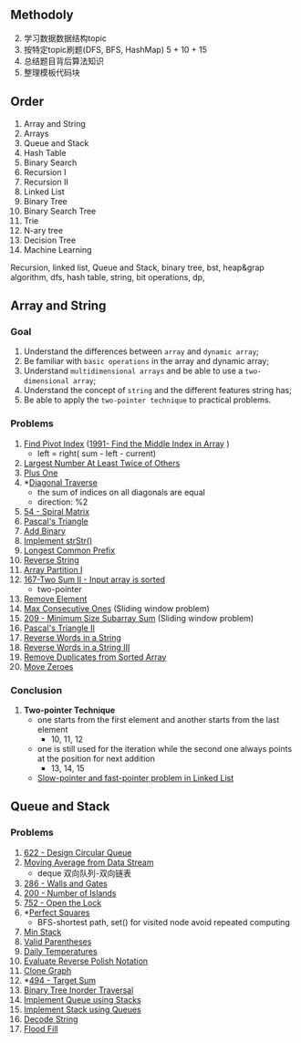 ## Methodoly

2. 学习数据数据结构topic
3. 按特定topic刷题(DFS, BFS, HashMap)  5 + 10 + 15
3. 总结题目背后算法知识
4. 整理模板代码块





## Order

1. Array and String
2. Arrays
3. Queue and Stack
4. Hash Table
5. Binary Search
6. Recursion I
7. Recursion II
8. Linked List
9. Binary Tree
10. Binary Search Tree
11. Trie
12. N-ary tree
13. Decision Tree
14. Machine Learning



Recursion, linked list, Queue and Stack,  binary tree, bst, heap&grap algorithm, dfs, hash table, string, bit operations, dp, 



## Array and String

### Goal

1. Understand the differences between `array` and `dynamic array`;
2. Be familiar with `basic operations` in the array and dynamic array;
3. Understand `multidimensional arrays` and be able to use a `two-dimensional array`;
4. Understand the concept of `string` and the different features string has;
5. Be able to apply the `two-pointer technique` to practical problems.

### Problems

1.  [Find Pivot Index](https://leetcode.com/explore/learn/card/array-and-string/201/introduction-to-array/1144/) ([1991- Find the Middle Index in Array](https://leetcode.com/problems/find-the-middle-index-in-array/) )
    - left = right( sum - left - current)
2.  [Largest Number At Least Twice of Others](https://leetcode.com/explore/learn/card/array-and-string/201/introduction-to-array/1147/)
3.  [Plus One](https://leetcode.com/explore/learn/card/array-and-string/201/introduction-to-array/1148/)
4.  *[Diagonal Traverse](https://leetcode.com/explore/learn/card/array-and-string/202/introduction-to-2d-array/1167/)
    - the sum of indices on all diagonals are equal
    - direction: %2
5.  [54 - Spiral Matrix](https://leetcode.com/problems/spiral-matrix/)
6.  [Pascal's Triangle](https://leetcode.com/explore/learn/card/array-and-string/202/introduction-to-2d-array/1170/)
7.  [Add Binary](https://leetcode.com/explore/learn/card/array-and-string/203/introduction-to-string/1160/)
8.  [Implement strStr()](https://leetcode.com/explore/learn/card/array-and-string/203/introduction-to-string/1161/)
9.  [Longest Common Prefix](https://leetcode.com/explore/learn/card/array-and-string/203/introduction-to-string/1162/)
10.  [Reverse String](https://leetcode.com/explore/learn/card/array-and-string/205/array-two-pointer-technique/1183/)
11.  [Array Partition I](https://leetcode.com/explore/learn/card/array-and-string/205/array-two-pointer-technique/1154/)
12. [167-Two Sum II - Input array is sorted](https://leetcode.com/problems/two-sum-ii-input-array-is-sorted/)
    - two-pointer
13. [Remove Element](https://leetcode.com/explore/learn/card/array-and-string/205/array-two-pointer-technique/1151/)
14. [Max Consecutive Ones](https://leetcode.com/explore/learn/card/array-and-string/205/array-two-pointer-technique/1301/) (Sliding window problem)
15. [209 - Minimum Size Subarray Sum](https://leetcode.com/problems/minimum-size-subarray-sum/) (Sliding window problem)
16.  [Pascal's Triangle II](https://leetcode.com/explore/learn/card/array-and-string/204/conclusion/1171/)
17.  [Reverse Words in a String](https://leetcode.com/explore/learn/card/array-and-string/204/conclusion/1164/)
18.  [Reverse Words in a String III](https://leetcode.com/explore/learn/card/array-and-string/204/conclusion/1165/)
19.  [Remove Duplicates from Sorted Array](https://leetcode.com/explore/learn/card/array-and-string/204/conclusion/1173/)
20.  [Move Zeroes](https://leetcode.com/explore/learn/card/array-and-string/204/conclusion/1174/)
### Conclusion

1. **Two-pointer Technique**
   - one starts from the first element and another starts from the last element
     - 10, 11, 12
   - one is still used for the iteration while the second one always points at the position for next addition
     - 13, 14, 15
   - [Slow-pointer and fast-pointer problem in Linked List](https://leetcode.com/explore/learn/card/linked-list/214/linked-list-two-pointer/)



## Queue and Stack

### Problems

1. [622 - Design Circular Queue](https://leetcode.com/problems/design-circular-queue/)
2. [Moving Average from Data Stream](https://leetcode.com/explore/learn/card/queue-stack/228/first-in-first-out-data-structure/1368/)
   - deque 双向队列-双向链表
3. [286 - Walls and Gates](https://leetcode.com/problems/walls-and-gates/)
4. [200 - Number of Islands](https://leetcode.com/problems/number-of-islands/)
5. [752 - Open the Lock](https://leetcode.com/problems/open-the-lock/)
6. *[Perfect Squares](https://leetcode.com/explore/learn/card/queue-stack/231/practical-application-queue/1371/)
   - BFS-shortest path, set() for visited node avoid repeated computing
7. [Min Stack](https://leetcode.com/explore/learn/card/queue-stack/230/usage-stack/1360/)
8. [Valid Parentheses](https://leetcode.com/explore/learn/card/queue-stack/230/usage-stack/1361/)
9. [Daily Temperatures](https://leetcode.com/explore/learn/card/queue-stack/230/usage-stack/1363/)
10. [Evaluate Reverse Polish Notation](https://leetcode.com/explore/learn/card/queue-stack/230/usage-stack/1394/)
11. [Clone Graph](https://leetcode.com/explore/learn/card/queue-stack/232/practical-application-stack/1392/)
12. *[494 - Target Sum](https://leetcode.com/problems/target-sum/)
13. [Binary Tree Inorder Traversal](https://leetcode.com/explore/learn/card/queue-stack/232/practical-application-stack/1383/)
14. [Implement Queue using Stacks](https://leetcode.com/explore/learn/card/queue-stack/239/conclusion/1386/)
15. [Implement Stack using Queues](https://leetcode.com/explore/learn/card/queue-stack/239/conclusion/1387/)
16. [Decode String](https://leetcode.com/explore/learn/card/queue-stack/239/conclusion/1379/)
17. [Flood Fill](https://leetcode.com/explore/learn/card/queue-stack/239/conclusion/1393/)

